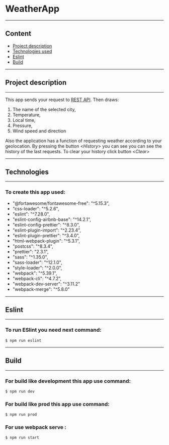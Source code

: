 # WeatherApp
---
## Content
* [Project description](#project-description)
* [Technologies used](#technologies)
* [Eslint](#eslint)
* [Build](#build)

---
## Project description
---

This app sends your request to [REST API](https://weatherstack.com/). Then draws:

  1. The name of the selected city, 
  2. Temperature, 
  3. Local time,
  4. Pressure,
  5. Wind speed and direction
  
Also the application has a function of requesting weather according to your geolocation. 
By pressing the button <*History*> you can see you can see the history of the last requests.
To clear your history click button <*Clear*>

---
## Technologies
---
### To create this app used: 
  
 * "@fortawesome/fontawesome-free": "^5.15.3",
 * "css-loader": "^5.2.6",
 * "eslint": "^7.28.0",
 * "eslint-config-airbnb-base": "^14.2.1",
 * "eslint-config-prettier": "^8.3.0",
 * "eslint-plugin-import": "^2.23.4",
 * "eslint-plugin-prettier": "^3.4.0",
 * "html-webpack-plugin": "^5.3.1",
 * "postcss": "^8.3.4",
 * "prettier": "2.3.1",
 *  "sass": "^1.35.0",
 * "sass-loader": "^12.1.0",
 *  "style-loader": "^2.0.0",
 * "webpack": "^5.39.1",
 * "webpack-cli": "^4.7.2",
 * "webpack-dev-server": "^3.11.2"
 * "webpack-merge": "^5.8.0"
   
---
## Eslint
---
### To run ESlint you need next command:
```
$ npm run eslint
```
---
## Build
---
### For build like development this app use command: 
```
$ npm run dev
```

### For build like prod this app use command: 
```
$ npm run prod
```

### For use webpack serve :
```
$ npm run start
```
